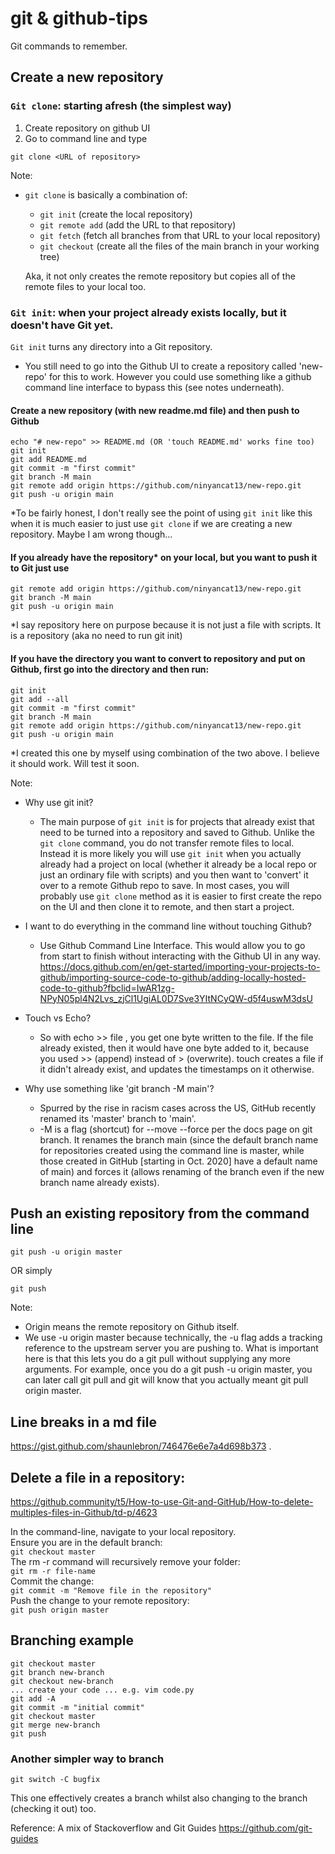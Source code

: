 # git & github-tips
Git commands to remember.

## Create a new repository

### `Git clone`: starting afresh (the simplest way)
1. Create repository on github UI
2. Go to command line and type 
```
git clone <URL of repository>
```
Note:
- `git clone` is basically a combination of:
    - `git init` (create the local repository)
    - `git remote add` (add the URL to that repository)
    - `git fetch` (fetch all branches from that URL to your local repository)
    - `git checkout` (create all the files of the main branch in your working tree)

    Aka, it not only creates the remote repository but copies all of the remote files to your local too. 

### `Git init`: when your project already exists locally, but it doesn't have Git yet. 
`Git init` turns any directory into a Git repository.

- You still need to go into the Github UI to create a repository called 'new-repo' for this to work. However you could use something like a github command line interface to bypass this (see notes underneath). 

#### Create a new repository (with new readme.md file) and then push to Github
```
echo "# new-repo" >> README.md (OR 'touch README.md' works fine too)
git init
git add README.md
git commit -m "first commit"
git branch -M main
git remote add origin https://github.com/ninyancat13/new-repo.git
git push -u origin main
```
*To be fairly honest, I don't really see the point of using `git init` like this when it is much easier to just use `git clone` if we are creating a new repository. Maybe I am wrong though...

#### If you already have the <b>repository</b>* on your local, but you want to push it to Git just use
```
git remote add origin https://github.com/ninyancat13/new-repo.git
git branch -M main
git push -u origin main
```
*I say repository here on purpose because it is not just a file with scripts. It is a repository (aka no need to run git init)


#### If you have the directory you want to convert to repository and put on Github, first go into the directory and then run:
```
git init
git add --all
git commit -m "first commit"
git branch -M main
git remote add origin https://github.com/ninyancat13/new-repo.git
git push -u origin main
```
*I created this one by myself using combination of the two above. I believe it should work. Will test it soon.

Note:
- Why use git init?
    - The main purpose of `git init` is for projects that already exist that need to be turned into a repository and saved to Github. Unlike the `git clone` command, you do not transfer remote files to local. Instead it is more likely you will use `git init` when you actually already had a project on local (whether it already be a local repo or just an ordinary file with scripts) and you then want to 'convert' it over to a remote Github repo to save. In most cases, you will probably use `git clone` method as it is easier to first create the repo on the UI and then clone it to remote, and then start a project.
    
- I want to do everything in the command line without touching Github?
    - Use Github Command Line Interface. This would allow you to go from start to finish without interacting with the Github UI in any way.
https://docs.github.com/en/get-started/importing-your-projects-to-github/importing-source-code-to-github/adding-locally-hosted-code-to-github?fbclid=IwAR1zg-NPyN05pl4N2Lvs_zjCl1UgiAL0D7Sve3YItNCyQW-d5f4uswM3dsU

- Touch vs Echo?
    - So with echo >> file , you get one byte written to the file. If the file already existed, then it would have one byte added to it, because you used >> (append) instead of > (overwrite). touch creates a file if it didn't already exist, and updates the timestamps on it otherwise.

- Why use something like 'git branch -M main'?
    - Spurred by the rise in racism cases across the US, GitHub recently renamed its 'master' branch to 'main'. 
    - -M is a flag (shortcut) for --move --force per the docs page on git branch. It renames the branch main (since the default branch name for repositories created using the command line is master, while those created in GitHub [starting in Oct. 2020] have a default name of main) and forces it (allows renaming of the branch even if the new branch name already exists). 

## Push an existing repository from the command line
  
```git remote add origin https://github.com/ninyancat13/python-tips.git
git push -u origin master
```

OR simply
```
git push
```

Note:
- Origin means the remote repository on Github itself.
- We use -u origin master because technically, the -u flag adds a tracking reference to the upstream server you are pushing to. What is important here is that this lets you do a git pull without supplying any more arguments. For example, once you do a git push -u origin master, you can later call git pull and git will know that you actually meant git pull origin master.

## Line breaks in a md file
https://gist.github.com/shaunlebron/746476e6e7a4d698b373 . 

## Delete a file in a repository:
https://github.community/t5/How-to-use-Git-and-GitHub/How-to-delete-multiples-files-in-Github/td-p/4623  

In the command-line, navigate to your local repository.  
Ensure you are in the default branch:  
```git checkout master```  
The rm -r command will recursively remove your folder:  
```git rm -r file-name```  
Commit the change:  
```git commit -m "Remove file in the repository"```  
Push the change to your remote repository:  
```git push origin master```  

## Branching example
```
git checkout master
git branch new-branch
git checkout new-branch
... create your code ... e.g. vim code.py
git add -A
git commit -m "initial commit"
git checkout master
git merge new-branch
git push
```

### Another simpler way to branch
```
git switch -C bugfix
```
This one effectively creates a branch whilst also changing to the branch (checking it out) too.
 
 
Reference:
A mix of Stackoverflow and Git Guides 
https://github.com/git-guides
